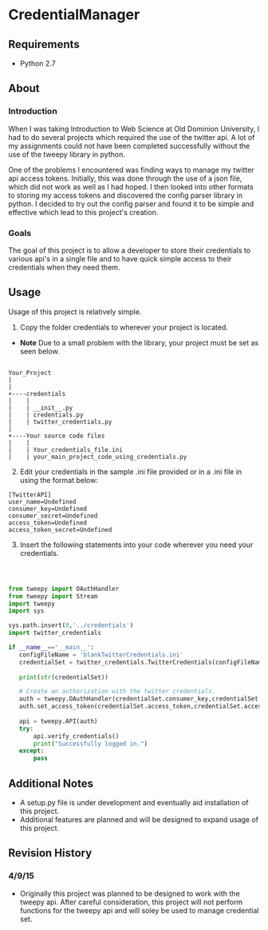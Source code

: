 # CredentialManager

## Requirements 
* Python 2.7 

## About 

### Introduction
When I was taking Introduction to Web Science at Old Dominion University, I had to do several projects which required the use of the twitter api. A lot of my assignments could not have been completed successfully without the use of the tweepy library in python. 

One of the problems I encountered was finding ways to manage my twitter api access tokens. Initially, this was done through the use of a json file, which did not work as well as I had hoped. I then looked into other formats to storing my access tokens and discovered the config parser library in python. I decided to try out the config parser and found it to be simple and effective which lead to this project's creation. 

### Goals 
The goal of this project is to allow a developer to store their credentials to various api's in a single file and to have quick simple access to their credentials when they need them. 

## Usage 
Usage of this project is relatively simple. 

1) Copy the folder credentials to wherever your project is located. 
 * **Note** Due to a small problem with the library, your project must be set as seen below. 
 ```
 
Your_Project
|
|
+----credentials
|    |
|    | __init__.py
|    | credentials.py
|    | twitter_credentials.py
|
+----Your source code files 
|    | 
|    | Your_credentials_file.ini
|    | your_main_project_code_using_credentials.py 
```

2) Edit your credentials in the sample .ini file provided or in a .ini file in using the format below: 

```
[TwitterAPI]
user_name=Undefined
consumer_key=Undefined 
consumer_secret=Undefined
access_token=Undefined
access_token_secret=Undefined

```

3) Insert the following statements into your code wherever you need your credentials. 
 
 ```python
 


from tweepy import OAuthHandler
from tweepy import Stream
import tweepy
import sys 

sys.path.insert(0,'../credentials')
import twitter_credentials

if __name__=='__main__':
	configFileName = 'blankTwitterCredentials.ini'
	credentialSet = twitter_credentials.TwitterCredentials(configFileName)
	
	print(str(credentialSet))

	# Create an authorization with the twitter credentials.
	auth = tweepy.OAuthHandler(credentialSet.consumer_key,credentialSet.consumer_secret)
	auth.set_access_token(credentialSet.access_token,credentialSet.access_token_secret)
	
	api = tweepy.API(auth)
	try:
		api.verify_credentials()
		print("Successfully logged in.")
	except: 
		pass
 
 ```

## Additional Notes
   
* A setup.py file is under development and eventually aid installation of this project. 
* Additional features are planned and will be designed to expand usage of this project.  

## Revision History 

### 4/9/15

* Originally this project was planned to be designed to work with the tweepy api. After careful consideration, this project will not perform functions for the tweepy api and will soley be used to manage credential set. 

